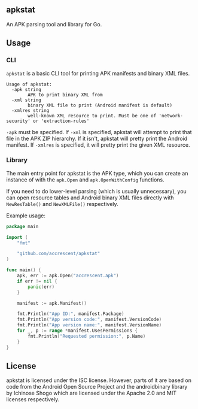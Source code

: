 ## apkstat

An APK parsing tool and library for Go.

## Usage

### CLI

`apkstat` is a basic CLI tool for printing APK manifests and binary XML files.

```
Usage of apkstat:
  -apk string
        APK to print binary XML from
  -xml string
        binary XML file to print (Android manifest is default)
  -xmlres string
        well-known XML resource to print. Must be one of 'network-security' or 'extraction-rules'
```

`-apk` must be specified. If `-xml` is specified, apkstat will attempt to print
that file in the APK ZIP hierarchy. If it isn't, apkstat will pretty print the
Android manifest. If `-xmlres` is specified, it will pretty print the given XML
resource.

### Library

The main entry point for apkstat is the APK type, which you can create an
instance of with the `apk.Open` and `apk.OpenWithConfig` functions.

If you need to do lower-level parsing (which is usually unnecessary), you can
open resource tables and Android binary XML files directly with `NewResTable()`
and `NewXMLFile()` respectively.

Example usage:

```go
package main

import (
	"fmt"

	"github.com/accrescent/apkstat"
)

func main() {
	apk, err := apk.Open("accrescent.apk")
	if err != nil {
		panic(err)
	}

	manifest := apk.Manifest()

	fmt.Println("App ID:", manifest.Package)
	fmt.Println("App version code:", manifest.VersionCode)
	fmt.Println("App version name:", manifest.VersionName)
	for _, p := range *manifest.UsesPermissions {
		fmt.Println("Requested permission:", p.Name)
	}
}
```

## License

apkstat is licensed under the ISC license. However, parts of it are based on
code from the Android Open Source Project and the androidbinary library by
Ichinose Shogo which are licensed under the Apache 2.0 and MIT licenses
respectively.
